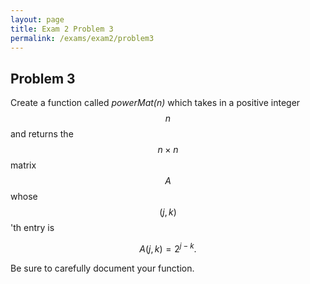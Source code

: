 ```yaml
---
layout: page
title: Exam 2 Problem 3
permalink: /exams/exam2/problem3
---
```


## Problem 3

Create a function called *powerMat(n)* which takes in a positive integer $$n$$ and returns the $$n\times n$$ matrix $$A$$ whose $$(j,k)$$'th entry is

$$A(j,k) = 2^{j-k}.$$

Be sure to carefully document your function.
